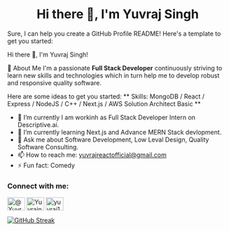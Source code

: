 ### 
<h1 align="center">Hi there 👋, I'm Yuvraj Singh</h1>
Sure, I can help you create a GitHub Profile README! Here's a template to get you started:

Hi there 👋, I'm Yuvraj Singh!

🌟 About Me   I'm a passionate **Full Stack Developer** continuously striving to learn new skills and technologies which in turn help me to develop robust and responsive quality software.

Here are some ideas to get you started:
** Skills: MongoDB / React / Express / NodeJS / C++ / Next.js / AWS Solution Architect Basic  **

- 🔭 I’m currently I am workinh as Full Stack Developer Intern on Descriptive.ai.
- 🌱 I’m currently learning Next.js and Advance MERN Stack devlopment.
- 💬 Ask me about Software Development, Low Leval  Design, Quality Software Consulting.
- 📫 How to reach me: yuvrajreactofficial@gmail.com
- ⚡ Fun fact: Comedy

<h3 align="left">Connect with me:</h3>
<p align="left">
<a href="https://x.com/YuvrajS77381" target="blank"><img align="center" src="https://raw.githubusercontent.com/rahuldkjain/github-profile-readme-generator/master/src/images/icons/Social/twitter.svg" alt="@Yuvraj" height="30" width="40" /></a>
<a href="https://www.linkedin.com/in/yuvraj-singh-603b61209/" target="_blank"><img align="center" src="https://raw.githubusercontent.com/rahuldkjain/github-profile-readme-generator/master/src/images/icons/Social/linked-in-alt.svg" alt="Yuvrajn Singh" height="30" width="40" /></a>
<a href="https://www.instagram.com/yuvish_devin_ai/" target="_blank"><img align="center" src="https://raw.githubusercontent.com/rahuldkjain/github-profile-readme-generator/master/src/images/icons/Social/instagram.svg" alt="yuvraj1654" height="30" width="40" /></a>

</p>


[![GitHub Streak](https://streak-stats.demolab.com/?user=yuvraj042003&theme=dark)](https://git.io/streak-stats)
